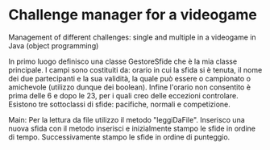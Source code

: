# Challenge manager for a videogame
Management of different challenges: single and multiple in a videogame in Java (object programming)

In primo luogo definisco una classe GestoreSfide che è 
la mia classe principale. I campi sono costituiti da: 
orario in cui la sfida si è tenuta, il nome dei due 
partecipanti e la sua validità, la quale può essere o campionato 
o amichevole (utilizzo dunque dei boolean). Infine l'orario non
consentito è prima delle 6 e dopo le 23, per i quali creo delle
eccezioni controlare.  Esistono tre sottoclassi di sfide: 
pacifiche, normali e competizione.   

Main: Per la lettura da file utilizzo il metodo "leggiDaFile".
Inserisco una nuova sfida con il metodo inserisci e inizialmente
stampo le sfide in ordine di tempo. Successivamente stampo le 
sfide in ordine di punteggio. 
